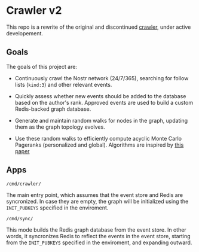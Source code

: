 # Crawler v2

This repo is a rewrite of the original and discontinued [crawler](https://github.com/vertex-lab/crawler), under active developement.

## Goals

The goals of this project are:

- Continuously crawl the Nostr network (24/7/365), searching for follow lists (`kind:3`) and other relevant events.

- Quickly assess whether new events should be added to the database based on the author's rank. Approved events are used to build a custom Redis-backed graph database.

- Generate and maintain random walks for nodes in the graph, updating them as the graph topology evolves.

- Use these random walks to efficiently compute acyclic Monte Carlo Pageranks (personalized and global). Algorithms are inspired by [this paper](snap.stanford.edu/class/cs224w-readings/bahmani10pagerank.pdf)

## Apps

`/cmd/crawler/`

The main entry point, which assumes that the event store and Redis are syncronized. In case they are empty, the graph will be initialized using the `INIT_PUBKEYS` specified in the enviroment.

`/cmd/sync/`

This mode builds the Redis graph database from the event store. In other words, it syncronizes Redis to reflect the events in the event store, starting from the `INIT_PUBKEYS` specified in the enviroment, and expanding outward.

